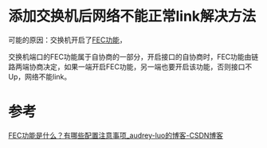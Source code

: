 # 添加交换机后网络不能正常link解决方法

可能的原因：交换机开启了[FEC功能](https://zh.wikipedia.org/wiki/%E5%89%8D%E5%90%91%E9%8C%AF%E8%AA%A4%E6%9B%B4%E6%AD%A3)，

交换机端口的FEC功能属于自协商的一部分，开启接口的自协商时，FEC功能由链路两端协商决定，如果一端开启FEC功能，另一端也要开启该功能，否则接口不Up，网络不能link。







# 参考

[FEC功能是什么？有哪些配置注意事项_audrey-luo的博客-CSDN博客](https://blog.csdn.net/FS_China/article/details/121652693)